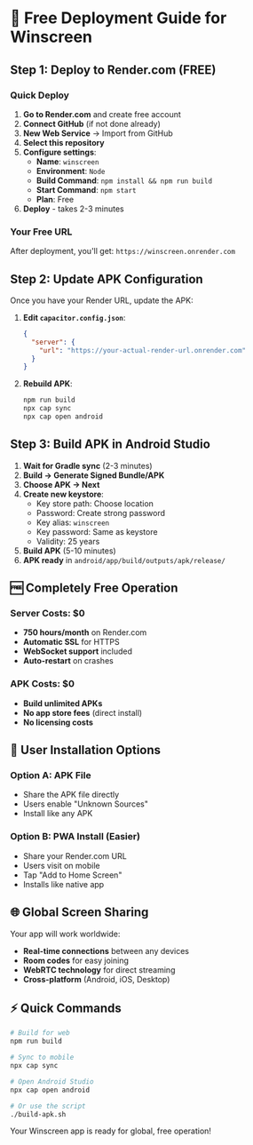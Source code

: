 # 🚀 Free Deployment Guide for Winscreen

## Step 1: Deploy to Render.com (FREE)

### Quick Deploy
1. **Go to Render.com** and create free account
2. **Connect GitHub** (if not done already)
3. **New Web Service** → Import from GitHub
4. **Select this repository**
5. **Configure settings**:
   - **Name**: `winscreen` 
   - **Environment**: `Node`
   - **Build Command**: `npm install && npm run build`
   - **Start Command**: `npm start`
   - **Plan**: Free
6. **Deploy** - takes 2-3 minutes

### Your Free URL
After deployment, you'll get: `https://winscreen.onrender.com`

## Step 2: Update APK Configuration

Once you have your Render URL, update the APK:

1. **Edit `capacitor.config.json`**:
   ```json
   {
     "server": {
       "url": "https://your-actual-render-url.onrender.com"
     }
   }
   ```

2. **Rebuild APK**:
   ```bash
   npm run build
   npx cap sync
   npx cap open android
   ```

## Step 3: Build APK in Android Studio

1. **Wait for Gradle sync** (2-3 minutes)
2. **Build → Generate Signed Bundle/APK**
3. **Choose APK → Next**
4. **Create new keystore**:
   - Key store path: Choose location
   - Password: Create strong password
   - Key alias: `winscreen`
   - Key password: Same as keystore
   - Validity: 25 years
5. **Build APK** (5-10 minutes)
6. **APK ready** in `android/app/build/outputs/apk/release/`

## 🆓 Completely Free Operation

### Server Costs: $0
- **750 hours/month** on Render.com
- **Automatic SSL** for HTTPS
- **WebSocket support** included
- **Auto-restart** on crashes

### APK Costs: $0
- **Build unlimited APKs** 
- **No app store fees** (direct install)
- **No licensing costs**

## 📱 User Installation Options

### Option A: APK File
- Share the APK file directly
- Users enable "Unknown Sources" 
- Install like any APK

### Option B: PWA Install (Easier)
- Share your Render.com URL
- Users visit on mobile
- Tap "Add to Home Screen"
- Installs like native app

## 🌐 Global Screen Sharing

Your app will work worldwide:
- **Real-time connections** between any devices
- **Room codes** for easy joining  
- **WebRTC technology** for direct streaming
- **Cross-platform** (Android, iOS, Desktop)

## ⚡ Quick Commands

```bash
# Build for web
npm run build

# Sync to mobile
npx cap sync

# Open Android Studio
npx cap open android

# Or use the script
./build-apk.sh
```

Your Winscreen app is ready for global, free operation!